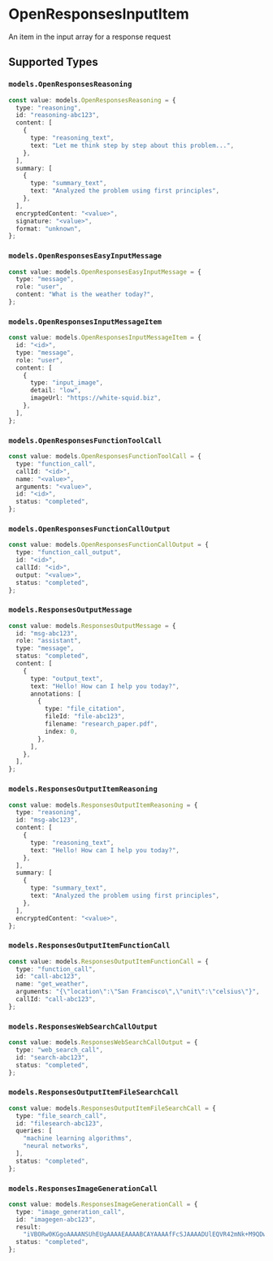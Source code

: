 # OpenResponsesInputItem

An item in the input array for a response request


## Supported Types

### `models.OpenResponsesReasoning`

```typescript
const value: models.OpenResponsesReasoning = {
  type: "reasoning",
  id: "reasoning-abc123",
  content: [
    {
      type: "reasoning_text",
      text: "Let me think step by step about this problem...",
    },
  ],
  summary: [
    {
      type: "summary_text",
      text: "Analyzed the problem using first principles",
    },
  ],
  encryptedContent: "<value>",
  signature: "<value>",
  format: "unknown",
};
```

### `models.OpenResponsesEasyInputMessage`

```typescript
const value: models.OpenResponsesEasyInputMessage = {
  type: "message",
  role: "user",
  content: "What is the weather today?",
};
```

### `models.OpenResponsesInputMessageItem`

```typescript
const value: models.OpenResponsesInputMessageItem = {
  id: "<id>",
  type: "message",
  role: "user",
  content: [
    {
      type: "input_image",
      detail: "low",
      imageUrl: "https://white-squid.biz",
    },
  ],
};
```

### `models.OpenResponsesFunctionToolCall`

```typescript
const value: models.OpenResponsesFunctionToolCall = {
  type: "function_call",
  callId: "<id>",
  name: "<value>",
  arguments: "<value>",
  id: "<id>",
  status: "completed",
};
```

### `models.OpenResponsesFunctionCallOutput`

```typescript
const value: models.OpenResponsesFunctionCallOutput = {
  type: "function_call_output",
  id: "<id>",
  callId: "<id>",
  output: "<value>",
  status: "completed",
};
```

### `models.ResponsesOutputMessage`

```typescript
const value: models.ResponsesOutputMessage = {
  id: "msg-abc123",
  role: "assistant",
  type: "message",
  status: "completed",
  content: [
    {
      type: "output_text",
      text: "Hello! How can I help you today?",
      annotations: [
        {
          type: "file_citation",
          fileId: "file-abc123",
          filename: "research_paper.pdf",
          index: 0,
        },
      ],
    },
  ],
};
```

### `models.ResponsesOutputItemReasoning`

```typescript
const value: models.ResponsesOutputItemReasoning = {
  type: "reasoning",
  id: "msg-abc123",
  content: [
    {
      type: "reasoning_text",
      text: "Hello! How can I help you today?",
    },
  ],
  summary: [
    {
      type: "summary_text",
      text: "Analyzed the problem using first principles",
    },
  ],
  encryptedContent: "<value>",
};
```

### `models.ResponsesOutputItemFunctionCall`

```typescript
const value: models.ResponsesOutputItemFunctionCall = {
  type: "function_call",
  id: "call-abc123",
  name: "get_weather",
  arguments: "{\"location\":\"San Francisco\",\"unit\":\"celsius\"}",
  callId: "call-abc123",
};
```

### `models.ResponsesWebSearchCallOutput`

```typescript
const value: models.ResponsesWebSearchCallOutput = {
  type: "web_search_call",
  id: "search-abc123",
  status: "completed",
};
```

### `models.ResponsesOutputItemFileSearchCall`

```typescript
const value: models.ResponsesOutputItemFileSearchCall = {
  type: "file_search_call",
  id: "filesearch-abc123",
  queries: [
    "machine learning algorithms",
    "neural networks",
  ],
  status: "completed",
};
```

### `models.ResponsesImageGenerationCall`

```typescript
const value: models.ResponsesImageGenerationCall = {
  type: "image_generation_call",
  id: "imagegen-abc123",
  result:
    "iVBORw0KGgoAAAANSUhEUgAAAAEAAAABCAYAAAAfFcSJAAAADUlEQVR42mNk+M9QDwADhgGAWjR9awAAAABJRU5ErkJggg==",
  status: "completed",
};
```

